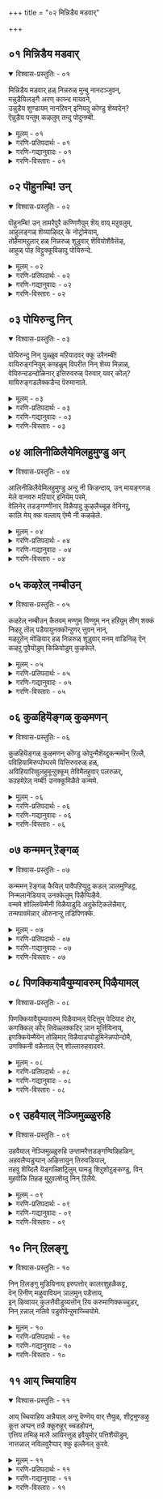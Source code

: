 +++
title = "०२ मिन्निडैय मडवार्"

+++


## ०१ मिन्निडैय मडवार्

<details open><summary>विश्वास-प्रस्तुतिः - ०१</summary>

मिन्निडैय मडवार् हळ् निन्नरुळ् मुन्बु नानदञ्जुवन्,  
मन्नुडैयिलङ्गै अरण् काय्न्द मायवने,  
उन्नुडैय शुण्डायम् नानऱिवन् इनियदु कॊण्डु शॆय्वदेन्?  
ऎन्नुडैय पन्तुम् कऴलुम् तन्दु पोदुनम्बी.
</details>
<details><summary>मूलम् - ०१</summary>

मिन्निडैय मडवार् हळ् निन्नरुळ् मुन्बु नानदञ्जुवन्,  
मन्नुडैयिलङ्गै अरण् काय्न्द मायवने,  
उन्नुडैय शुण्डायम् नानऱिवन् इनियदु कॊण्डु शॆय्वदेन्?  
ऎन्नुडैय पन्तुम् कऴलुम् तन्दु पोदुनम्बी.
</details>
<details><summary>गरणि-प्रतिपदार्थः - ०१</summary>

मिन् इडैय = मिञ्चिन बळ्ळियन्तॆ बळुकुव नडुवुळ्ळ्, मडवार् हळ् = सुदतियरु, निन् अरळ् = निन्न कृपॆयन्नु, मुन्बु = मुञ्चॆ \(हिन्दॆ\) ऒन्दु कालदल्लि पडॆदुकॊण्डरु, नान् = नानु, अदु अञ्जुवन् = अदक्कागि अञ्जुत्तेनॆ, मन्नु उडैय = सुभद्रवाद, इलङ्गै = लङ्कॆय, अरण् = कोटॆयन्नु, काय्दन = पुडिपुडि माडिद, मायवने = आश्चर्यकारिये, उन्नुडैय = निन्न, शुण्डायम् = तुण्टतनवन्नु, नानऱिवन् = ननगॆ तिळिदिदॆ, इनि = इन्नु, अदु = अदन्नु, कॊण्डु = स्मरिसिकॊण्डु, शॆय्वदु एन् = माडुवुदेनु?, ऎन्नुडैय = नन्न, पन्तुम् = चॆण्डन्नू, कऴलुम् = काल्गडगवन्नू \(काल्गॆज्जॆयन्नू\), तन्दु = कॊट्टु, पोदु = होगु, नम्बी = पुरुषोत्तमने. 
</details>
<details><summary>गरणि-गद्यानुवादः - ०१</summary>

मिञ्चिन बळ्ळियन्तॆ बळुकुव नडुवुळ्ळ सुदतियरु, हिन्दॆ ऒन्दु कालदल्लि, पडॆदुकॊण्डरु. अदन्नु नॆनॆदाग ननगॆ अञ्जिकॆयागुत्तदॆ. सुभद्रवाद लङ्कॆय कोटॆयन्नु नुच्चुनुरि माडिद आश्चर्यकारिये, निन्न तुण्टतनवन्नु नानु अरितिरुवॆ. इन्नु अदन्नु स्मरिसिकॊण्डु माडुवुदेनु? पुरुषोत्तमने, नन्न चॆण्डन्नू, काल्गडगवन्नू \(काल्गॆज्जॆयन्नु\) कॊट्टु होगु. \(कॊडलु बारय्य\).
</details>
<details><summary>गरणि-विस्तारः - ०१</summary>

ई तिरुवाय् मॊऴियल्लू आळ्वाररु ’नायकी’ भाववन्ने तळॆदिद्दारॆ. 

मिन्निडैय...................मुन्बु” – हिन्दॆ, ऒन्दु कालदल्लि ऎन्दरॆ, श्रीकृष्णावतारदल्लि भगवन्तनु नन्दगोकुलदल्लि बालकनागि बॆळॆयुत्ता नडॆसिद नानाआश्चर्यकर लीलॆगळन्नुइल्लि सङ्ग्रहिसि हेळलागिदॆ. अवुगळल्लि ऎल्लक्किन्तलू हॆसरान्तद्दु ऎन्दरॆ, अवनु नडॆसिद रासक्रीडॆ. ऒन्दु सुन्दरवाद बॆळदिङ्गळ रात्रियल्लि ऊर हॊरगण हसरु बैलिनल्लि इम्पाद आकर्षकवाद वेणुनाद केळि बन्तु. नन्दगोकुलद ऎल्ला युवतियरू, तम्म तम्म गण्डन्दिरन्नू मक्कळन्नू, अत्तॆ मावन्दिरन्नू लॆक्किसदॆ, वेणुनाद मुग्धरागि बालकृष्णन बळिगॆ बन्दु सेरिदरु. ऎल्लरू कूडि, अल्लि, प्रपञ्चवन्ने मरॆतु आनन्ददिन्द कुणिदाडिदरु. ऒब्बॊब्ब युवतिय मग्गुलल्लू ऒब्बॊब्ब कृष्णनिद्दुदन्नू, अवरु जॊतॆजॊतॆयागि नडॆसिद आनन्दद कुणितवन्नू इडिय नन्दगोकुलवे कण्डु आश्चर्यगॊण्डितु. इदु निजवागियू नन्दगोकुलवो इल्लवॆ बेरॆ लोकवो ऎम्बन्तॆ अदु कण्डु बरुत्तित्तु. 

“नानदनम्जुवन्” – अन्थ अपूर्व सन्निवेश मत्तॆ बन्दीते? तानू सह अदन्नु पडॆदुकॊण्डु आनन्दिसियेने ऎम्बुदु आळ्वाररिगॆ सन्देह. 

“उनदु शुण्डायम्............शॆय्वदेन्?” – भगवन्तन अतिमानुष लीलॆगळन्नु स्मरिसिकॊण्डरे साकु – अदरिन्द तमगॆ हेळलारद सन्तोषवू, तमगॆ अदन्नु अनुभविसलु साध्यविल्लवल्ल ऎन्दु सङ्कटवू आगुत्तदॆ. ईग अवुगळन्नु नॆनॆदु उपयोगवेनु? ऎन्नुत्तारॆ आळ्वाररु. 

“ऎन्नुडैय..........................नम्बी” – नायकियाद आळ्वाररू परमपुरुषनाद भगवन्तनू इदक्कॆ मुञ्चितवागि ऒट्टिगॆ कूडि चॆण्डाटवाडि सन्तोषदिन्द काल कळॆदिरबेकु. एनु कारणक्को अवरल्लि प्रेमकलहवुण्टायितु. परमपुरुषनु अवळ चॆण्डन्नू काल्गॆज्जॆयन्नू तॆगॆदुकॊण्डु होद. इतररु इदन्नु कण्डरॆ अपमानकरवल्लवे? जनगळ नडुवॆ ऒन्दु बगॆय अपवादवल्लवे? अदक्कागिये नायकि तन्न वस्तुगळन्नु तनगॆ हिन्दक्कॆ कॊडबेकॆन्दु तन्न प्रियतमनन्नु अङ्गलाचि बेडुत्ताळॆ. 

’नायकि’यागि आळ्वाररु हेळुत्तारॆ- परमपुरुषने, नीनु, हिन्दॆ कृष्णावतारदल्लि नडॆसिद अनेक आश्चर्यकारक चेष्टितगळन्नु नानु स्मरिसिकॊळ्ळुत्तेनॆ. अदरिन्द ननगॆ याव बगॆगॆ समाधानवू आगुवुदिल्ल. सङ्कट हॆच्चुत्तदॆ. नीनु परम समर्थ. ऎष्टु बलवाद कोटॆयिन्द निर्मितवाद सुभद्रवाद लङ्कॆयन्ने धूळागिसिदॆ. निन्न आ चेष्टॆ, सामर्थ्यगळन्नु ईग नॆनॆदु, हेळिकॊण्डु प्रयोजनवॆनु? नन्निन्द नीनु कित्तुकॊण्डु होगिरुव चॆण्डन्नू काल्गॆज्जॆगळन्नू कृपॆमाडि तन्दु कॊट्टु ननगॆ आगबहुदाद अवमानवन्नु तप्पिसु.
</details>



## ०२ पॊहुनम्बि\! उन्

<details open><summary>विश्वास-प्रस्तुतिः - ०२</summary>

पॊहुनम्बि\! उन् तामरैपुरै कण्णिणैयुम् शॆय् वाय् मऱुवलुम्,  
आहुलङ्गळ् शॆय्याऴिदऱ् के नोट्रोमेयाम्,  
तोहैमामऱुलार् हळ् निन्नरुळ् शूडुवार् शॆवियोशैवैत्तॆऴ,  
आहुळ् पोह विट्टुक्कूविऴादु पोयिरुन्दे.
</details>
<details><summary>मूलम् - ०२</summary>

पॊहुनम्बि\! उन् तामरैपुरै कण्णिणैयुम् शॆय् वाय् मऱुवलुम्,  
आहुलङ्गळ् शॆय्याऴिदऱ् के नोट्रोमेयाम्,  
तोहैमामऱुलार् हळ् निन्नरुळ् शूडुवार् शॆवियोशैवैत्तॆऴ,  
आहुळ् पोह विट्टुक्कूविऴादु पोयिरुन्दे.
</details>
<details><summary>गरणि-प्रतिपदार्थः - ०२</summary>

पोहु नम्बी = परमपुरुषने होगु, उन् = निन्न, तामरै पुरै = कमलवन्नु होलुव, कण् इणैयुम् = ऎरडु कण्णुगळू, शॆम् वाय् \(शॆम् \+ वाय् = शॆय् वाय्\) चॆन्दुटिगळ, मुऱुवलुम् = मन्दहासवू. आहुलङ्गळ् शॆय्य = \(नम्मन्नु\) सङ्कटपडिसुवुदरिन्द, अऴिदऱ् क्के = \(अदरिन्द\) बिडुगडॆ हॊन्दुवुदक्कॆन्दे, नोट्रोम् याम् = नावु व्रतहिडिद्देवॆ, तोहैमा मयिलार् हळ् = दॊड्डदाद बालवन्नुळ्ळ नविलुगळ हागॆ उद्दनाद कूदलन्नुळ्ळवराद नावु, निन् अरुळ् = निन्न कृपॆयन्नु, शूडुवार् = शिरसावहिसुववरु, शॆवि ओशै = किविगॆ मङ्गळ शब्दवन्नु वैत्तु ऎऴ = तट्टिद कूडले \(इट्टुकॊण्डु\) केळलु, आहुळ् = पशुगळन्नु, पोहविट्टु = हॊरक्कॆ होगबिट्टु, कुऴल् ऊदु = कॊळलन्नूदु, पोय् इरुन्दे = अल्लिये होगि इरुत्तले. 
</details>
<details><summary>गरणि-गद्यानुवादः - ०२</summary>

परमपुरुषने होगु. निन्न तावरॆयन्नु होलुव कण्णुगळू \(निन्न\) चॆन्दुटिगळ मन्दहासवू नम्मन्नु सङ्कटगॊळिसुवुदरिन्द, अदरिन्द बिडुगडॆ हॊन्दुवुदक्कागिये नावॊन्दु व्रतवन्नु हिडिदिद्देवॆ. दॊड्ड \(उद्दनाड\)दाद बालवुळ्ळ नविलुगळ हाघॆ उद्दनाद कूदलुळ्ळवराद नावु निन्न कृपॆयन्नुशिरसावहिसुववरु. किविगॆ मङ्गळ शब्दवु तट्टिद कूडले, हसुगळन्नु हॊरक्कॆ होगिबिट्टु अवुगळु इरुवल्लिये इरुत्ता, निन्न कॊळलन्नूदु. 
</details>
<details><summary>गरणि-विस्तारः - ०२</summary>

इल्लि ’नायकि’ बहळ चमत्कारवागि, तुम्ब ईर्षॆयिन्द भगवन्तनन्नु कुरितु मातनाडुत्ताळॆ. अवळिगॆ भगवन्तनु तन्न अत्यन्त समीपदल्लिरबेकॆम्बुदु महत्तरवाद आशॆ. अवनॊडनॆ कूडिकॊण्डिरबेकॆम्बुदु मुख्य. अदक्कागि ऎष्टु हम्बल\! ऎष्टु कातर\! ऎष्टु बगॆय अङ्गलाचुविकॆ\! अदरिन्द आदद्देनु? तन्नप्रियतमनन्नु तानु ऒलिसिकॊळ्ळलु साध्यवागलिल्लवल्ल\!\! माडुवुदादरू एनु? 

भगवन्तनन्नु ऒलिसिकॊण्डु अवन कृपॆयन्नु पडॆयुवुदक्कागि अल्लवे यारादरू व्रतगळन्नाचरिसुवुदु. इल्लि नायकियाडुव विचित्रवाद मातन्नु केळि. अवन कण्णुगळु तावरॆयन्तॆ विशालवागि, आकर्षवागिवॆ. अवन चॆन्दुटिगळिन्द हॊम्मुव मन्दहासवन्नु कण्डकूडले सवियबेकॆन्निसुत्तदॆ. अवनॊडनॆ ऎडॆबिडदन्तॆ सेरि इरबेकॆनिसुत्तदॆ. अवनु नुडिसुव तॊळलिन दनिगॆ मारुहोगि मैमरॆतु आनन्दिसुत्तिरबेकॆनिसुत्तदॆ. आदरॆ, नायकियाडुवुदॆल्ल इदक्कॆ विरुद्धवाद ईर्षॆय माते\! अवनन्नु सेरुवुदर बदलागि अवरिन्द आदष्टु बेग दूरवागबेकन्तॆ\!अदे बिडुगडॆयन्तॆ\! नायकिय समीपदल्लि ऎल्लियू कॊळल दनि केळि बरदारबारदन्तॆ \! दनकरुगळिगादरू अदु हितवागिरलॆम्ब उद्देशदिन्द, तन्न प्रियतमनाद परमपुरुषनन्नु आ दिन करुगळ हिन्दॆ, बॆळगागुतले, काडिगॆ होगि बेकॆन्नुत्ताळॆ. अवनन्नु दूरक्कॆ अट्टुवुदक्कागिये व्रतवन्नु माडुत्ताळन्तॆ\! ऎन्थ विचित्र\! 

’नायकि’यागि आळ्वाररु हेळुत्तारॆ- परमपुरुषने, नीनु साटियिल्लद सुन्दर. निन्न कण्णुगळु विशालवागि आकर्षकवागिवॆ. निन्न चॆन्दुटिगळल्लि हॊम्मुव मन्दहासवन्नु कण्डकूडले अवुगळन्नु सवियुव भाग्य तनगिल्लवल्ल ऎन्दु सङ्कटवागुत्तदॆ. हीगॆ, नम्म बळियल्ले इद्दु नम्मन्नु सङ्कटगॊळिसुवुदक्कॆ बदलागि, नीनु नम्मिन्द आदष्टु बेग दूरवागुवुदु मेलल्लवे? निन्न कॊळलिनध्वनियु नम्मन्नु मन्त्रमुग्धरन्नागि माडुवुदक्कॆ बदलागि, नीनु दनकरुगळिगागि, अवुगळ आनन्दक्कागि, अदन्नु काडिनल्लि मडिसु. बॆळगागुत्तले ऎद्दु दनकरुगळन्नु हॊरक्कॆ बिट्टु, नीनू अवुगळ हिन्दॆ होगि, दूरद काडिनल्लि कॊळलन्नु नुडिसुत्ता आनन्ददिन्द कालकळॆ.
</details>



## ०३ पोयिरुन्दु निन्

<details open><summary>विश्वास-प्रस्तुतिः - ०३</summary>

पोयिरुन्दु निन् पुळ्ळुव मऱियादवर् क्कू उरैनम्बी\!  
वायिरुङ्गनियुम् कण्हळुम् विपरीत निन् शॆय्य मिन्नाळ्,  
वेयिरुन्दडन्दोळिनार् इत्तिरुवरुळ् पॆरुवार् यवर् कॊल्?  
मायिरुङ्गडलैक्कडैन्द पॆरुमानाले.
</details>
<details><summary>मूलम् - ०३</summary>

पोयिरुन्दु निन् पुळ्ळुव मऱियादवर् क्कू उरैनम्बी\!  
वायिरुङ्गनियुम् कण्हळुम् विपरीत निन् शॆय्य मिन्नाळ्,  
वेयिरुन्दडन्दोळिनार् इत्तिरुवरुळ् पॆरुवार् यवर् कॊल्?  
मायिरुङ्गडलैक्कडैन्द पॆरुमानाले.
</details>
<details><summary>गरणि-प्रतिपदार्थः - ०३</summary>

पोय् = नम्मन्नु बिट्टु होगि, इरुन्दु = बेरॆ कडॆयल्लिद्दुकॊण्डु, निन् पुळ्ळुवम् = निन्न वञ्चनॆयु \(मोसगारिकॆयु\) अऱियादवर् क्कू = तिळियदवरिगॆ, उरै = हेळु, नम्बी = परमपुरुषने, निन्= निन्न, शॆय्य = कॆम्पनॆय वाय् इरुकनियुम् = बायियॆम्ब \(तुटिगळॆम्ब\) श्रेष्ठवाद \(ऎरडु\) हण्णुगळू, कण् हळुम् = \(आकर्षकवाद\) कण्णुगळू, विपरीतम् = प्रतिकूलवागिदॆ, इन्नाळ् = इत्तीचॆगॆ, वेय् इरुन्द तड = बिदिरिनन्तॆ उद्दनागि सरळवागिरुव, तोळिनार् = तोळुगळुळ्ळवरु, इ तिरुवरुळ् = ई कृपॆयन्नु, पॆरुवार् = पडॆदुकॊळ्ळुववरु, यवर् कॊल् = यारिद्दारो? मा इरुन्द = बलु विस्तारवू गम्भीरवू आद, इरु = श्रेष्ठवाद \(इरुव\), कडलै = कडलन्नु, कडैन्द पॆरुमाने = कडॆद महनीयने. 
</details>
<details><summary>गरणि-गद्यानुवादः - ०३</summary>

बलु विस्तारवू आळवू श्रेष्ठवाद कडलन्नु कडॆद महनीयने, निन्न वञ्चनॆयु तिळियदवरिगॆ हेळु. निन्न तुटिगळॆम्ब ऎरडु श्रेष्ठवाद हण्णुगळू, आकर्षकवाद कण्णुगळू इत्तीचॆगॆ तुम्ब प्रतिकूलवागिवॆ. बिदिरिनन्तॆ सरळवागियू उद्दनागियू इरुव तोळुगळुळ्ळवरु. ई कृपॆयन्नु पडॆदुकॊळ्ळुववरु यारिद्दारो? 
</details>
<details><summary>गरणि-विस्तारः - ०३</summary>

इल्लियू सुन्दरवाद निन्दास्तुतिये. नायकियागि आळ्वाररु तन्न प्रियतमन बगॆगॆ बेसरगॊण्डु, कॆलवु कॊङ्कु मातुगळन्नाडुत्तारॆ. 

“मायिरुन्द............................पॆरुमाने” – यारू ऎन्दॆन्दिगू जगत्तिनल्लि माडद मत्तु भगवन्तनु साधिसिद महत्कार्यवॆन्दरॆ, पाल्गडलन्नु कडॆदद्दु. परस्पर वैरिगळाद देव दानवरन्नु कैगळिन्दले अदन्नु कडॆयिसि, अमृतवन्नु पडॆदु, दानवरन्नु मोहिनीरूपदिन्द वञ्चिसि, अदन्नु देवतॆगळिगॆ मात्रवे हञ्चि, अवरन्नु अमररन्नागिसिदनु. भगवन्तनु ऎष्टे अद्वितीयनागि, महत्कार्यवन्नु नडॆसिदरू अवनु वञ्चकनाद्दरिन्द अवनन्नु ’महनीय’ ऎन्नबेके? ऎम्बुदु इल्लिगॆ कॊङ्कु मातु.

वायिरुङ्गानियुम्............................मिन्नाळ्” – निन्न तॊण्डेहण्णिनन्तिरुव तुटिगळु, आकर्षकवाद कण्णुगळु इत्तीचिगॆ अदेको नमगॆ प्रतिकूलवागिवॆ. नमगॆ ऒदगि बरतक्कद्दल्लवॆनिसुत्तदॆ. 

“वेयिरुन्दु...........................कॊल्” – याव सरळवागियू, सुन्दरि सुकुमारियु ई निन्न अधरगळ मत्तु कण्णुगळ कृपॆयन्नु पडॆदुकॊळ्ळुवळो काणॆनल्ल. 

’नायकि’यागि आळ्वाररु हेळुत्तारॆ. परमपुरुषने, पाल्गडलन्नु कडॆदवने, निन्न वञ्चनॆय स्वभाववन्नु अरियदवरिगॆ नीनु निजवागियू कडुप्रेमि ऎम्बुदन्नुहेळिको होगु. निन्न चॆन्दुटिगळू, आकर्षक कण्णुगळू नमगॆ इत्तीचॆगॆ, अनुकूलवागिरुवन्तॆ काणुवुदिल्ल. प्रतिकूलवागिवॆ. निन्न पूर्णकृपॆयन्नु पडॆदुकॊळ्ळबल्ल सुन्दरियू सुकुमारियू आदवळु इद्दाळॆये काणॆनल्ल.
</details>



## ०४ आलिनीळिलैयेमिलहुमुण्डु अन्

<details open><summary>विश्वास-प्रस्तुतिः - ०४</summary>

आलिनीळिलैयेमिलहुमुण्डु अन्ऱु नी किडन्दाय्, उन् मायङ्गगळ्  
मेले वानवरु मऱियार् इनियॆम् परमे,  
वेलिनेर् तडङ्गण्णीनार् विळैयादु कुऴलैच्चूऴ वेनिनऱु,  
कालि मेय् क्क वल्लाय् ऎम्मै नी कऴऴेले.
</details>
<details><summary>मूलम् - ०४</summary>

आलिनीळिलैयेमिलहुमुण्डु अन्ऱु नी किडन्दाय्, उन् मायङ्गगळ्  
मेले वानवरु मऱियार् इनियॆम् परमे,  
वेलिनेर् तडङ्गण्णीनार् विळैयादु कुऴलैच्चूऴ वेनिनऱु,  
कालि मेय् क्क वल्लाय् ऎम्मै नी कऴऴेले.
</details>
<details><summary>गरणि-प्रतिपदार्थः - ०४</summary>

एऴ् उलहु उण्डु = ऎळु लोकगळन्नु कबळिसि, अन्ऱु = अन्दु, नी = नीनु, आलिन् नीळ् इलै = आलद ऎळॆय ऎलॆय मेलॆ, किडन्दाय् = पवडिसिदॆ, मेले = मेलण लोकगळ, वानवर् = देवतॆगळु, अऱियार् = \(इदन्नु\) तिळियरु, इनि = इन्नु, ऎम् परमे = नमगॆ साध्यवे? मेलिन् नेर् = वेलायुधदन्तॆ, \(हॊळॆयुव\) तड = विशालवाद,, कण्णिनार् = कण्णुळ्ळवराद महिळॆयरु, विळैयाडु = आटवाडतक्क, शुऴलै = सुळिगळल्लि, शूऴने निन्ऱु = सुत्तुमुत्तलल्लिय् इद्दुकॊण्डु, कालि = दनकरुगळन्नु, मेय् क्कवल्लाय् = मेयिसबल्लवने, ऎम्मै = नमगॆ, नी = नीनु, कऴऱेले = सुळ्ळु हेळबेड. 
</details>
<details><summary>गरणि-गद्यानुवादः - ०४</summary>

अन्दु एळु लोकगळन्नू उण्डु नीनु आलद ऎळॆय ऎलॆय मेलॆ पवडिसिदॆयन्तॆ. मेलण लोकगळ देवतॆगळे इदन्नुअरियदिरुवाग इन्नू नम्म पाडेनु? वेलायुधदन्तॆ हॊळॆयुव विशालवाद कण्णुळ्ळवराद महिळॆयरु आटवाडतक्क सुळिगळल्लि, अवुगळ सुत्तुमुत्तलल्लिये इद्दुकॊण्डु, दनकरुगळन्नु मेयिसबल्लवने, नमगॆ नीनु सुळ्ळु हेळबेड. 
</details>
<details><summary>गरणि-विस्तारः - ०४</summary>

निन्दास्तुति इल्लियू मुन्दुवरियुत्तदॆ. 

भगवन्तनु सृष्टि, स्थिति, लयगळिगॆ कारणनु. महाप्रळय बन्दागलू सह तन्न सृष्टियन्नु कैबिडदॆ, कृपॆयिन्द ऎल्लवन्नू तन्न हॊट्टॆयल्लिट्टुकॊण्डु, मत्तॊन्दु सृष्टिसमयदवरॆगॆ संरक्षिसुवनु. आग पुनः ऎल्लवन्नू हॊरहाकुवनु. सृष्टियॆल्ला हीगॆ ’लय’गॊण्ड बळिक, बहुकालतानु माडुवुदादरू एनु? अपारवाद जलराशियल्लि ऎळॆयआलद ऎलॆय मेलॆ पुट्ट शिशुवागि, पवडिसि, मत्तॆ तानु सङ्कल्पिसुववरॆगॆ योगनिद्दॆयल्लिरुवनु ऎन्दु विवरिसलागिदॆ. ई विषयवन्नु हास्यमाडुत्ता ’नायकि’ हेळुत्ताळॆ. 

नायकियागि आळ्वाररु हेळुत्तारॆ- परमपुरुषा, नीनॆन्थ सुळ्ळुगार\! महाप्रळय बन्दाग, नीनु समस्त लोकगळन्नू कबळिसि, पुट्ट आलदॆलॆय मेलॆ, शिशुविन रूपदल्लि पवडिसिरुवॆयन्तॆ. अदु ऎन्थ सुळ्ळु कण्डॆया? मेलणलोकदवराद देवतॆगळिगे ई विषय तिळियदु. भूलोकदवराद नमगॆ हेगॆ इदु निजवॆन्दु तिळियबेकु? निजवागि नीनिरुवुदु, युवतियरु जलक्रीडॆयाडुव नीरिन सुळिगळल्लि मत्तु अवुगळ सुत्तमुत्तलू दनकरुगळन्नु मेयिसुत्ता इन्थ स्थळगळल्लॆल्ला नीनु इरुवुदिल्लवॆन्दु सुळ्ळाडबेड, कण्डॆया\! 

भगवन्तनु सर्वान्तर्यामि. अवनिल्लद स्थळवादरू उण्टे? श्रीकृष्णावतारदल्लि, बालकृष्णनागि नन्दगोकुलदल्लि बॆळॆयुत्तिद्दाग, स्त्रीयरु यमुनानदियल्लि जलक्रीडॆयल्लिद्दाग अवरसीतॆगळन्नॆल्ला मरदमेलॆ ऎत्तिट्टु, अवरन्नु ’त्राहि, त्राहि’ ऎनिसलिल्लवॆ? 

भगवन्तनु तन्न जगद्रक्षणॆय कार्यवन्नु प्रळयकालदल्लू वात्सल्यदिन्दले माडुत्तानॆ. आद्दरिन्द भगवन्तनु वञ्चकनू अल्ल सुळ्ळुगारनू अल्ल.
</details>



## ०५ कऴऱेल् नम्बीउन्

<details open><summary>विश्वास-प्रस्तुतिः - ०५</summary>

कऴऱेल् नम्बीउन् कैतवम् मण्णुम् विण्णुम् नन् हऱियुम् तीण् शक्कं  
निऴऱु तॊल् पडैयायुनक्कॊन्ऱुणर् त्तुवन् नान्,  
मऴऱुतेन् मॊऴियार् हळ् निन्नरुळ् शूडुवार् मनम् वाडिनिऴ् ऎन्  
कऴऱु पूवैयॊडुम् किळियोडुम् कुऴकेले.
</details>
<details><summary>मूलम् - ०५</summary>

कऴऱेल् नम्बीउन् कैतवम् मण्णुम् विण्णुम् नन् हऱियुम् तीण् शक्कं  
निऴऱु तॊल् पडैयायुनक्कॊन्ऱुणर् त्तुवन् नान्,  
मऴऱुतेन् मॊऴियार् हळ् निन्नरुळ् शूडुवार् मनम् वाडिनिऴ् ऎन्  
कऴऱु पूवैयॊडुम् किळियोडुम् कुऴकेले.
</details>
<details><summary>गरणि-प्रतिपदार्थः - ०५</summary>

कऴऱेल् = \(नम्मन्नु\) अपमानगॊळिसबेड, नम्बी = परमपुरुषने, उन् = निन्न, कैतवम् = कपटवन्नु, मण्णुम् = भूलोकवू, विण्णुम् = मेलण लोकगळू, नन् हु = चॆन्नागि अऱियुम् = तिळिदुकॊण्डिदॆ, तीण् = हरितवाद \(तीक्ष्णवाद\), शक्कर = चक्रदन्तॆ दुण्डगिरुव, नीऴऱु = इष्टबन्दन्तॆ प्रयोगिसबहुदाद, तॊल् = अनादियाद, पडैयाय् = आयुधवन्नुळ्ळवने, उनक्कू = निनगॆ, ऒन्ऱु = ऒन्दु विषयवन्नु, उणर् त्तुवन् नान् = नानु तिळिय हेळुत्तेनॆ, मऴऱु = मृदुवाद \(मक्कळ मातिनन्तॆ\), तेन् मॊऴियार् हळ् = मधुरवाद मातिनवरू, नि अरुळ् = निन्न कृपॆयन्नु, शूडुवार् = शिरसावहिसुववरू, मनम् वाडि = मनस्सन्नु ऒणगिसिकॊण्डु, निऱ् क = निन्तिरलागि \(इरलागि\), ऎन् = नन्न, कऴऱु = गुडुगि मातनाडुव, पूवैयॊडुम्= गॊरवङ्क \(मैना\) दॊडनॆयू किळियोडुम् = गिळियॊडनॆयू, कुळकेले = लल्लॆ नुडियबेड. 
</details>
<details><summary>गरणि-गद्यानुवादः - ०५</summary>

परमपुरुषने, \(निन्न कॊङ्कु मातुगळिन्द\) नम्मन्नु अपमानगॊळिसबेड. निन्न कपटवन्नु भूलोकवू मेलणलोकगळू चॆन्नागि अरितुकॊण्डिवॆ. चक्रदन्तॆ दुण्डगू हरितवागियू, इष्टबन्दन्तॆ प्रयोगिसुवुदू, अनादियाद आयुधवन्नुळ्ळवने, निनगॆ ऒन्दु विषयवन्नु नानु तिळियहेळुत्तेनॆ; मक्कळ मातिनन्तॆ मृदुमधुरवाद मातिनवरू, निन्न कृपॆयन्नु शिरसावहिसुववरू तम्मतम्म मनस्सन्नु ऒणगिसिकॊण्डिरुवाग, गुडुगि मातनाडुव नन्नमैनाहक्कियॊडनॆयू गिळियॊडनॆयू लल्लॆ नुडियबेड. 
</details>
<details><summary>गरणि-विस्तारः - ०५</summary>

“परम पुरुषनु सुळ्ळु कपटगळिन्द युवतियरन्नु वञ्चिसुवनॆम्ब विषयवन्नु, इन्नू कॆलवु मूदलिकॆय मातुगळिन्द विवरिसि हेळलागुत्तदॆ. 

“कऴऱेल्..................नन् हऱियुम्” – नायकिय मातिदु. “परमपुरुष ऎनिसिकॊण्डु नीनु नम्मन्नु अपमानगॊळिसुवन्तॆ मनस्सिगॆ बन्दन्तॆ मातनाडुत्तिद्दीयॆ. निन्न कपट, वञ्चनॆगळु यारिगॆ तानॆ तिळियदु? ई लोकदल्लि “महाभारत”दकतॆयॊन्दे सालदॆ? अदरल्लि निन्न गुणगळु स्पष्टपडुवुदिल्लवॆ? इन्नु, मेलण लोकदवराद देवासुररिगॆ सह निन्न गुणस्वभावगळु तिळियवॆ? मोहिनिय वेषदिन्द बन्दु, नीनु असुररन्नु वञ्चिसि अवर ऎदुरल्ले देवतॆगळिगॆ मात्रवे अमृतवन्नु हञ्चिबिडलिल्लवे? निन्नन्नु नम्बुवुदु हेगॆ? 

“तीण् शक्कर...........................पडैयाय्” – अनादिकालदिन्दलू निन्न कैयल्लि चक्रायुधविदॆ. अदु बहळ हरितवादद्दु. दुण्डनॆयदु. इष्ट बन्द हागॆ प्रयोगिसलु बरुवन्थाद्दु. 

“मऴऱु............................वाडि निऱ् क” – भगवन्तन चित्ताकर्षकवाद, पूर्णनन्दमयवाद आश्रयवन्नु पडॆदुकॊळ्ळबेकॆन्दु मञ्जुळस्वनद मृदुमधुरभाषिणियराद युवतियरू, अवन कृपॆगॆ पात्रराद भक्तरू अवन सेवगागि कातरगॊण्डु सॊरगि निन्तिरुवाग, अवरन्नु अनुग्रहिसि तृप्तिपडिसुवुदु स्वामिय कर्तव्यवल्लवे? अवरन्नु निरादरिसबहुदे? 

“ऎन्कऴऱु..............................कुऴकेले” – भगवन्त, नीनु माडबेकाद कॆलसवन्नु माडदॆ, अदन्नु निर्लक्षिसि, नीनीग माडुत्तिरुवुदादरूएनु? नन्न प्रीतिय पक्षिगळॊडनॆ लल्लॆ मातुगळन्नाडुत्ता कालकळॆयुत्तिरबहुदे?
</details>



## ०६ कुळहियॆङ्गळ् कुऴमणन्

<details open><summary>विश्वास-प्रस्तुतिः - ०६</summary>

कुळहियॆङ्गळ् कुऴमणन् कॊण्डु कोपुन्मैशॆय्दुकन्ममॊन् ऱिल्लै,  
पविहियामिरुप्पोम्परमे यित्तिरुवरुळ् हळ्,  
अविहियारिव्वुलहुमून्ऱुक्कूम् तेविमैतहुवार् पलरुळर्,  
कऱहमेऱेल् नम्बी\! उनक्कूमिळैते कन्ममे.
</details>
<details><summary>मूलम् - ०६</summary>

कुळहियॆङ्गळ् कुऴमणन् कॊण्डु कोपुन्मैशॆय्दुकन्ममॊन् ऱिल्लै,  
पविहियामिरुप्पोम्परमे यित्तिरुवरुळ् हळ्,  
अविहियारिव्वुलहुमून्ऱुक्कूम् तेविमैतहुवार् पलरुळर्,  
कऱहमेऱेल् नम्बी\! उनक्कूमिळैते कन्ममे.
</details>
<details><summary>गरणि-प्रतिपदार्थः - ०६</summary>

कुऴहि = लल्लॆ मातुगळन्नाडि, ऎङ्गळ् = नम्म कुऴमणन् कॊण्डु = हरॆयद वासनॆ \(गौरव\)यन्नु अपहरिसि, कोपिन्मै शॆय्दु= न्याय नीतियिल्लदन्तॆ माडिद्दरिन्द, कन्मम् ऒन्ऱु इल्लै = याव कॆलसवन्नू माडिदन्तॆ आगलिल्ल. पऴहि = अनुभवगॊण्डु, याम् = नावु इरुप्पोम् इद्देवॆ, परमे = परात्परने \(परने\), इ-तिरुअरुळ् हळ् = ई बगॆय पवित्रवाद \(हिरिमॆयुळ्ळ\) कृपॆयु, अविहियार् = सॊबगु तुम्बिदवरन्नागि, इव्वुलहु मून्ऱुक्कूम् = ईमूरु लोकगळिगू, तेविमैतहुवार् = निमगॆ तक्कवराद देविगळु, पलर् उळर् = हलवरिद्दारॆ, कऴहम् = एऱेल् = नम्मन्नु बलात्कारिसबेड, नम्बी = परमपुरुषने, उनक्कूम् = निनगू, इळैदे = बेसरिकॆ तरुवुदे, कन्ममे = ई \(बगॆय\) कॆलसवे. 
</details>
<details><summary>गरणि-गद्यानुवादः - ०६</summary>

परमपुरुषने, लल्लॆ मातुगळन्नाडि नम्म हरॆयद गौरववन्नु अपहरिसि, न्याय नीति इल्लदन्तॆ माडिद्दरिन्द, नीनु याव कॆलसवन्नू माडिदन्तॆ आगलिल्ल. नावु अनुभववुळ्ळवरु. निन्न ई बगॆय हिरिमॆय कृपॆयन्नु ई मूरु लोकगळिगू तुम्बिदवराद तुम्बु सॊबगिनदेवियरु निमगॆ तक्कवरागि हलवरिद्दारॆ. नम्मन्नु बलात्करिसि मेलेरि बरबेड. ई बगॆय कॆलस निनगू बेसर तरुवुदे अल्लवे? 
</details>
<details><summary>गरणि-विस्तारः - ०६</summary>

भगवन्तनिगागि कातरगॊण्डवरन्नु स्वामिये आशॆयिन्द मुन्नुग्गि बन्दु, तन्न पूर्णकृपॆयन्नु तोरि, उद्धरिसुत्तानॆ. अदे अवनिगॆ बेसरविल्लद कॆलस – ई विषयवन्नु इल्लि ’नायकि’य बायिन्द व्यङ्ग्य रीतियल्लि इल्लि हेळिसलागिदॆ. 

’नायकि’यागि आळ्वाररु हेळुत्तारॆ. परमपुरुषा, नीनु नम्मॊडनॆ लल्लॆ मातुगळन्नाडुत्ता, युवतियराद नम्म गौरववन्नु कळॆयुवुदरिन्द नीनु एनु साधिसिकॊण्डन्तॆ आगुत्तदॆ? नावु ऒळ्ळॆय अनुभवशालिगळु. निनगॆ तक्कवरागि, निन्न कृपाश्रयक्कॆ पात्ररागि इरुव दिव्यसुन्दरियरु ई मूरुलोकगळल्लू अनेकरिद्दारॆ. अदु सालदॆ? नम्मन्नु बलात्करिसि, नम्म मेलेरि बरबेड. हीगॆल्ला माडुवुदु निनगॆ बेसरतरुवुदिल्लवे?
</details>



## ०७ कन्ममन् ऱॆङ्गळ्

<details open><summary>विश्वास-प्रस्तुतिः - ०७</summary>

कन्ममन् ऱॆङ्गळ् कैयिल् पावैपऱिप्पुदु कडल् ञालमुण्डिट्ट,  
निन्मलानॆडियाय् उनक्केलुम् पिऴैप्पिऴैये.   
वन्ममे शॊल्लियॆम्मैनी विळैयाडुदि अदुकेट्किलॆन्नैमार्,   
तन्मपावमॆन्नार् ऒरुनान्ऱु तडिपिणक्के.
</details>
<details><summary>मूलम् - ०७</summary>

कन्ममन् ऱॆङ्गळ् कैयिल् पावैपऱिप्पुदु कडल् ञालमुण्डिट्ट,  
निन्मलानॆडियाय् उनक्केलुम् पिऴैप्पिऴैये.   
वन्ममे शॊल्लियॆम्मैनी विळैयाडुदि अदुकेट्किलॆन्नैमार्,   
तन्मपावमॆन्नार् ऒरुनान्ऱु तडिपिणक्के.
</details>
<details><summary>गरणि-प्रतिपदार्थः - ०७</summary>

कन्मम् अन्ऱु = \(ऒळ्ळॆय\) कॆलसवल्ल, ऎङ्गळ् = नम्म, कैयिल् = कैयल्लिरुव, पावै = हक्कियन्नु, पऱप्पदु = कसिदुकॊळ्ळुवुदु, कडल् ञालम् = कडलिनिन्द सुत्तुवरिदिरुव भूमण्डलवन्नु, उण्डिट्ट = कबळिसि रक्षिसिदवनाद, निन्मला = निर्मलने, नॆडियाय् = महोन्नतने, उनक्कू = निनगॆ, एलुम् = \(इरु\) तक्कदॆनिसिदरू,पिऴै पिऴैये = तप्पु तप्पे \(शिक्षार्हवादद्दे\), वन्ममे शॊल्लि = मर्मवाद मातुगळन्नादि, ऎम्मै = नम्मॊडनॆ, नी = नीनु, विळैयाडुदि = आटवाडुत्ती, अदु केट्किल् = अदन्नु केळिदरॆ, ऎन्नैमार् = नन्न अण्णन्दिरु, तन्मम् पावम् ऎन्नार् = न्याय अन्याय \(धर्म, पाप\) ऎन्नुवुदिल्ल, ऒरु नान्ऱु = ऒन्दु दिन, तडि = कोलन्नु \(उद्दनाद छडियन्नु\), पिणक्के = बलवागि सॆळॆदु प्रयोगिसुत्तारॆ. 
</details>
<details><summary>गरणि-गद्यानुवादः - ०७</summary>

कडलिनिन्द सुत्तुवरिदिरुव भूमण्डलवन्नु कबळिसि रक्षिसिद निर्मलने, महोन्नतने, नम्म कैयल्लिरुव हक्कियन्नु कसिदुकॊळ्ळुवुदु \(ऒळ्ळॆय\) कॆलसवल्ल. इदु निनगॆ तक्कद्दादरू तप्पुतप्पे, कण्डॆया\! मार्मिकवाद मातुगळन्नाडि नम्मॊडनॆ नीनु आटवाडुत्ती. अदन्नु केळिदरॆ, नन्न अण्णन्दिरु धर्मपाप ऎन्नदॆ उद्दनाद कोलन्नु बलवागि सॆळॆदु प्रयोगिसुत्तारॆ. 
</details>
<details><summary>गरणि-विस्तारः - ०७</summary>

“कडल् ञालमुण्डिट्ट, निन्मला, नॆडियाय्” – दैनन्दिन प्रळय बन्दागलॆल्ला, कडलिनिन्द सुत्तुवरिदिरुव ई भूमण्डलवन्नु अदरल्लिरुव ऎल्ला चेतनचेतनवस्तुगळन्नूऒन्दे गुक्किगॆ कबळिसि बिडुत्तानॆ. बळिक, अदॆल्लवन्नू बीजरूपदल्लि तन्न हॊट्टॆयल्लिट्टुकॊण्डु, मरुसृष्टियवरॆगू रक्षिसुत्तानॆ. जगद्रक्षणॆय हॊणॆ हॊत्तिरुववनल्लवे स्वामि\! 

भगवन्तनिगॆ याव बगॆय कळङ्कवू इल्लद्दरिन्द अवनु ’निर्मूल”. 

ऎल्लक्कू आदियागि कारणनागिरतक्क सर्वेश्वरने अवनु. 

मेलॆ हेळिरुव मातुगळॆल्लवू भगवन्तन श्रेष्ठगुणगळन्नु कॊण्डाडतक्कवु. इल्लिन्द मुन्दॆ बरुव मातुगळन्नु नोडि. 

“कन्ममन्ऱिङ्गळ् कैयिल्पावैपऱिप्पदु उनक्केलुम्” – युवतियराद नम्म कैयल्लि इट्टुकॊण्डिरुव हक्किगळन्नु नीनु बन्दु कसिदुकॊळ्ळुवुदु तरवल्ल. निनगॆ इन्थ कॆलसगळॆल्लवू निनगॆ तक्कद्दागिरबहुदु. 

“पिऴै पिऴैये” – मनुष्यर रीतियल्लि कॆलसगळु ऎरडु बगॆ, सरियादवु, धर्मवादवु मत्तु तप्पादरु. सरियागि कॆलसगळिगॆ सत्फलवुण्टु. तप्पिगादरो शिक्षॆ तप्पिद्दल्ल. आदरॆ, भगवन्तनिगॆ, अवनु नडॆसुव सण्णदागलि, दॊड्डदागलि, ऎल्लवू लीलॆ मात्रवे. ऎल्लरिन्दलू अवनु निर्लिप्तनु. 

“वन्ममे शॊल्लि यॆम्मैनी विळैयाडुदि” – नम्म बळियल्लि सुळिदाडुत्ता, मनोहरवाद आकर्षकवाद मातुगळन्नाडुत्ता नम्मन्नु ऒलिसिकॊण्डु, नीनु नम्मॊडनॆ आटवाडुत्ती. 

इल्लि युवतियरिगॆ बेकादद्दू अदे. अवर इङ्गितवन्नरित \(परम\) पुरुषनु अवरिगॆ तक्कन्तॆ नडॆदुकॊण्डु, अवरन्नु सन्तोषपडिसुत्तानॆ. 

“अदु केट्किल् ऎन् ऐमार् तन्मपावमॆन्नार्, ऒरु नान्ऱुतडिपिणक्के” – परमपुरुषा, ई विषयदल्लि नाविब्बरू \(नीनू नावू सह\) तप्पितस्थरे. आदरॆ, नम्म अण्णन्दिरु निन्न मेलॆ कोपगॊळ्ळुवरु उद्दनाद बॆत्तवन्नु सॆळॆदुकॊण्डु बन्दु, धर्म, कर्म ऎन्नदॆये, निन्नन्नु बलवागि हॊडॆदु हिंसिसुवरु, जोकॆ.
</details>



## ०८ पिणक्कियावैयुम्यावरुम् पिऴैयामल्

<details open><summary>विश्वास-प्रस्तुतिः - ०८</summary>

पिणक्कियावैयुम्यावरुम् पिऴैयामल् पेदित्तुम् पेदियाद दोर्,  
कणक्किल् कीर् त्तिवॆळ्लक्कदिर् ञान मूर्त्तियिनाय्,   
इणक्कियॆम्मैयॆन् तोऴिमार् विळैयाडप्पोडुमिनॆन्नप्पोन्दोमै,  
उणक्किनी वळैत्ताल् ऎन् शॊल्लारुहवादवरे.
</details>
<details><summary>मूलम् - ०८</summary>

पिणक्कियावैयुम्यावरुम् पिऴैयामल् पेदित्तुम् पेदियाद दोर्,  
कणक्किल् कीर् त्तिवॆळ्लक्कदिर् ञान मूर्त्तियिनाय्,   
इणक्कियॆम्मैयॆन् तोऴिमार् विळैयाडप्पोडुमिनॆन्नप्पोन्दोमै,  
उणक्किनी वळैत्ताल् ऎन् शॊल्लारुहवादवरे.
</details>
<details><summary>गरणि-प्रतिपदार्थः - ०८</summary>

पिणक्कि = सॆळॆदुकॊण्डु, यावैयुम् = ऎल्ला अचेतन वस्तुगळन्नू, यावरुम् = ऎल्ला चेतनवस्तुगळन्नू, पिऴैयामल् = नाशवागदन्तॆ, पेदित्तुम् = विभजनॆ मादियू,पेदियाद = विभजनॆगॆ ऒळगागद, अदु ओर् कणक्कु इल् = अदॊन्दु लॆक्कमाडलागद अपरूपवाद, कीर् त्तिवॆळ्ळम् = कीर्तिय प्रवाहवू, कदिर् ञानम् = सङ्कल्पज्ञानवू, आद मूर्त्तियिनाय् = मूर्ति \(स्वरूपि\)यागि, इणक्कि = हॊन्दिकॊण्डु, ऎम्मैयुम् = नम्मन्नु, ऎन् तोऴिमार् = नन्न गॆळतियरु, विळैयाड = आडलु, पोन्दुमिन् = बन्नि, ऎन्न = ऎन्नलु \(ऎन्दु करॆयलु\) पोन्दोमै= \(नीनु\) बन्दिरुवुदन्नु, उणक्कि = नम्मॊडनॆ कूडिकॊण्डु, नी = नीनु, वॆळैत्ताल् = \(सङ्गवन्नु\) नम्म सहवासवन्नु बॆळॆसिदरॆ, ऎन् शॊल्लार् = एनु हेळलाररु \(एनॆन्नलाररु\) उहवाअवरे = नमगॆ बेडदवरे \(हगॆगळे\). 
</details>
<details><summary>गरणि-गद्यानुवादः - ०८</summary>

ऎल्ला अचेतन वस्तुगळन्नू, ऎल्ला चेतन वस्तुगळन्नू नाशवागदन्तॆ सॆळॆदुकॊण्डु, अवुगळन्नु विभजिसियू, विभजिसद ऒन्दु अपरूपवाद लॆक्कमाडलागद कीर्तिय प्रवाहवू, सङ्कल्पज्ञानवू आद स्वरूपियागि, नम्मन्नु हॊन्दिकॊण्डु, नन्न गॆळतियरु आडलु बन्नि ऎन्दु करॆयलु, नीनु बन्दिरुवुदन्नू नम्मॊडनॆ कूडिकॊण्डु नीनु नम्म सहवासवन्नु बॆळॆसिदरॆ, नमगॆ बेडवादवरु एनॆन्नलाररु? 
</details>
<details><summary>गरणि-विस्तारः - ०८</summary>

नायकियागि आळ्वाररु हेळुत्तारॆ- महाप्रळय बन्दाग, इडिय ब्रह्माण्डदल्लिरुव ऎल्ला चेतन मत्तु अचेतन वस्तुगळन्नु सॆळॆदुकॊण्डु, अवु यावुवू नाशवागदन्तॆ निन्न हॊट्टॆयल्लिट्टुकॊण्डु संरक्षिसुव उदारकीर्तिवन्तने मत्तु मरुसृष्टिय समय बन्दाग, मत्तॆ अवुगळन्नु बगॆबगॆयागि विङ्गडिसि, अवुगळ स्थानगळल्लि अवुगळन्निट्टु रक्षिसुव सङ्कल्प ज्ञानस्वरूपिये, नानू मत्तु नन्न गॆळतियरू आटवाडुव कडॆगळल्लि नीनू बन्दु नम्मॊडनॆ कलॆतुकॊण्डु हीगॆ आनन्ददिन्द मैमरॆतु आडुवॆयल्ल\! इदन्नु नमगॆ बेडवादवरु कण्डरॆ एनॆन्दारु? \(हीगॆ माडुवुदरिन्द निनगू नमगू अपमानवल्लवे?\)
</details>



## ०९ उहवैयाल् नॆञ्जिमुळ्ळुरुहि

<details open><summary>विश्वास-प्रस्तुतिः - ०९</summary>

उहवैयाल् नॆञ्जिमुळ्ळुरुहि उन्तामरैत्तडङ्गण्विऴिहळिन्,  
अहवलैप्पडुप्पान् अऴित्तायुन् तिरुवडियाल्,  
तहवु शॆय्दिलै यॆङ्गळ्शिट्रिलुम् यामडु शिऱुशोऱुङ्कण्डु, विन्  
मुहवॊळि तिहऴ मुऱुवल्शॆय्दु निन् ऱिलैये.
</details>
<details><summary>मूलम् - ०९</summary>

उहवैयाल् नॆञ्जिमुळ्ळुरुहि उन्तामरैत्तडङ्गण्विऴिहळिन्,  
अहवलैप्पडुप्पान् अऴित्तायुन् तिरुवडियाल्,  
तहवु शॆय्दिलै यॆङ्गळ्शिट्रिलुम् यामडु शिऱुशोऱुङ्कण्डु, विन्  
मुहवॊळि तिहऴ मुऱुवल्शॆय्दु निन् ऱिलैये.
</details>
<details><summary>गरणि-प्रतिपदार्थः - ०९</summary>

उहवैयाल् = अत्यासक्तियिन्द, नॆञ्जम् = मनस्सु, उळ् उरुहि = ऒळगडॆये करगि होगि, उन् = निन्न, तामरै तड कण् विऴिहळिन् = तावरॆयन्तॆ विशालवाद कण्णु मिटिसुवुदरिन्द \(सञ्ज्ञॆगळिन्द\), वलै= बलॆयल्लि, अहप्पडुप्पान् = सिक्किबीळुवुदक्कागि, अऴित्ताय् = नाशपडिसिदॆ, उन् = निन्न, तिरुवडियाल् = पवित्रवाद निन्न तिरुवडिगळिन्द, तहवु शॆय्दिलै = \(तक्क रीतियल्लि न्यायवन्नु नडॆसलिल्ल\), करुणॆयन्नु तोरलिल्ल. ऎङ्गळ् = नम्म, शिट्रिलुम् = चिक्क ऎलॆगळन्नु \(ऊटक्कागि हच्चिद आटद ऎलॆगळन्नू\), याम् = नावु, अडु = बेयिसिद \(सिद्धपडिसिद\), शिऱुशोऱुम् = स्वल्प अन्नवन्नू, कण्डु = नोडि, निन् = निन्न, मुहम् ऒळि= मुखद कान्तियु, तिहऴ = हॊळॆयुवन्तॆ, मुऱुवल् शॆय्दु = मुसिनक्क, निन् ऱिलैये = निन्तुकॊळ्ळलिल्लवल्ल\! 
</details>
<details><summary>गरणि-गद्यानुवादः - ०९</summary>

अत्यासक्तियिन्द \(मितिमीरिद प्रेमदिन्द\) मनस्सु ऒळगडॆये करगि होगि, तावरॆयन्तॆ विशालवाद निन्न कण्णुगळ सञ्ज्ञॆय बलॆयल्लि सिक्किबीळुवुदक्कागि \(नम्मन्नु\) हाळुमाडिदॆ. निन्न तिरुवडिगळिन्द करुणॆयन्नु तोरलिल्ल. नम्म आटद चिक्क ऊटदॆलॆगळन्नू, नावु बेयिसि सिद्धपडिसिद स्वल्प अन्नवन्नू कण्डु, निन्न मुखद कान्तियु हॊळॆयुवन्तॆ मुसिनक्कु निन्तुकॊळ्ळलिल्लवल्ल\! 
</details>
<details><summary>गरणि-विस्तारः - ०९</summary>

नायकिगू अवळ गॆळतियरिगू परमपुरुषनल्लि अतीव \(अतिशयवाद\) प्रेम. तावु आटवाडुव कडॆगळिगॆ अवनु बन्दु, अल्लि अवरन्नु कण्णु सन्नॆयिन्द कीटलॆ माडि, तन्न प्रेमद बलॆयल्लि अवरन्नु सिक्किबीळिसबेकॆन्दु आशॆ, अवरु सिद्धमाडिट्टुकॊण्डिद्द ऊटदॆलॆयन्नू, स्वल्प अन्नवन्नू कण्डु मुसिनगुत्ता, तन्न मुखद कान्ति हॊळॆयुवन्तॆनिन्तिरबेकॆन्दु अवर आशॆ. आदरॆ, परमपुरुषनु अदावुदन्नू माडदॆ, अवान्नु कनिकरिसदॆ, अवर आशॆयन्नॆल्ला मण्णु पालु माडिदनल्ल\! ऎन्दु अवरिगॆ सङ्कट.

’नायकि’यागि आळ्वाररु हेळुत्तारॆ- परमपुरुष, कॆन्दावरॆयन्तॆ विशालवाद निन्न कण्णुगळ सन्नॆयॆम्ब बलॆयल्लि नावु सिक्किबिद्दिद्देवॆ. निन्नन्नु मनसारप्रेमिसि, नम्म मनस्सु ऒळगॊळगे करगिहोगिदॆ. नम्मन्नु कनिकरिसदॆ, नम्म बळिगॆ बरदॆ, नीनु नम्मन्नु हाळु माडिद्दी. नावु आटवाडुव कडॆयल्लि बन्दु, नम्म पुट्ट अडुगॆयन्नू, हच्चिसिद्धपडिसिद पुट्ट ऎलॆगळन्नू कण्डु, नीनु मन्दहासवन्नु बीरुत्ता निन्तिरुवॆयॆन्दु नावु आशॆयिन्द निरीक्षिसुत्तिद्देवॆ. नीनु अदन्नू माडलिल्ल\! नम्मल्लि कनिकर तोरलिल्लवल्ल\!
</details>



## १० निन् ऱिलङ्गु

<details open><summary>विश्वास-प्रस्तुतिः - १०</summary>

निन् ऱिलङ्गु मुडियिनाय् इरुपत्तोर् कालरशुहळैकट्ट,  
वॆन् ऱिनीण् मऴुवावियन् ञालमुन् पडैत्ताय्,  
इन् ऴिव्वायर् कुलत्तैवीडुय्यत्तॊन् ऱिय करुमाणिक्कच्चुडर्,  
निन् ऱन्नाल् नलिवे पडुवोपॆन्ऱुमाय्च्चियोमे.
</details>
<details><summary>मूलम् - १०</summary>

निन् ऱिलङ्गु मुडियिनाय् इरुपत्तोर् कालरशुहळैकट्ट,  
वॆन् ऱिनीण् मऴुवावियन् ञालमुन् पडैत्ताय्,  
इन् ऴिव्वायर् कुलत्तैवीडुय्यत्तॊन् ऱिय करुमाणिक्कच्चुडर्,  
निन् ऱन्नाल् नलिवे पडुवोपॆन्ऱुमाय्च्चियोमे.
</details>
<details><summary>गरणि-प्रतिपदार्थः - १०</summary>

निन् ऱन्नाल् = स्थिरवागि, इलङ्गु = हॊळॆयुव, मुडियिनाय् = किरीटवन्नु धरिसिरुववने, इरुपत्तॊर् काल् = इप्पत्तॊन्दु सल, अरशुहळै कट्ट = क्षत्रियराजरन्नु अडगिसलु, वॆन् ऱि = जयतरुव, नीळ् = उद्दनाद मऴुवा =गण्डुकॊडलियन्नुळ्ळवने, वियल् = विस्तारवाद, ञालम् = जगत्तन्नु, मुन् = मॊदलल्लि, पडैत्ताय् = पडॆदवने, इन्ऱु = इन्दु, इव् आयर् कुलत्तै = ई गोवळर कुलवन्नु, वीडुय्य = उज्जीवनगॊळिसलु, तोन् ऱिय = अवतरिसिद, करुमाणिक्कच्चुडर् = श्रेष्ठवाद माणिक्यदन्तह दिव्यकान्तियन्नुळ्ळवने, निन् ऱन्नाल्\(निन्\+तन्नाल्\) = निन्निन्द, नलिवे = सङ्कटवन्ने, पडुवोम् = अनुभविसुवॆवु, ऎन् ऴुम् = यावागलू, आय् च्चियोमे = गॊल्लतियराद नावु.
</details>
<details><summary>गरणि-गद्यानुवादः - १०</summary>

स्थिरवागि बॆळगुव किरीटवन्नु धरिसिरुववने, इप्पत्तॊन्दु सल क्षत्रियराजरन्नु अडगिसलु जयगळिसुव उद्दनाद गण्डुगॊडलियन्नुळ्ळवने, मुञ्चॆ \(ऒन्दु सल\) विस्तारवाद जगत्तन्नु पडॆदवने, इन्दु गोवळर कुलवन्नु उज्जीवनगॊळिसलु अवतरिसिद श्रेष्ठवाद माणिक्यदन्थ दिव्यप्रभॆयन्नुळ्ळवने, गॊल्लतियराद नावु यावागलू निन्निन्द सङ्कटवन्ने अनुभविसुववरागिद्देवॆ\! 
</details>
<details><summary>गरणि-विस्तारः - १०</summary>

“इरुपत्तोर्.............................मऴुवा” – इदु भगवन्तन परशुरामावतारद विषय.ऒन्दुसल देशद राजनाद कार्तवीर्यगू अवन मक्कळू परिवारवू काडिनल्लिद्द जमदग्निमहर्षिगळ आश्रमक्कॆ बन्दरु. अतिथिगळिगॆ तक्क हागॆ महर्षियु सत्कारनडॆसिदनु. राजनिगॆ आश्चर्यवायितु. इदु हेगॆ नडॆयलु साध्यवायितॆन्दु महर्षियु सत्कार नडॆसिदनु. राजनिगॆ आश्चर्यवायितु. इदु हेगॆ नडॆयलु साध्यवायितॆन्दु महर्षियन्नु राजनु केळिदनु. तन्नल्लिरुव होमधेनु अष्टन्नु नडॆसि कॊट्टितॆन्दु महर्षि हेळिदनु. कूडले, कार्तवीर्यनु महर्षियन्नु कॊन्दु आ होमधेनुवन्नू बलात्कारदिन्द ऎळॆदॊय्दरु. स्वल्प हॊत्ताद बळिक परशुरामनु आश्रमक्कॆ बन्दनु. विषयवेनॆन्दु कण्डुकॊण्डु, तन्न गण्डुगॊडलियन्नु हिडिदु, परशुरामनु कार्तवीर्यनन्नू अवन मक्कळन्नू कॊन्दु हाकिदनु. मदान्धराद क्षत्रियकुलवन्ने नाशमाडिबिडुवॆनॆन्दु पणतॊट्टु इप्पत्तॊन्दु बारि भूप्रदक्षिणॆ नडॆसि, कैगॆ सिक्क क्षत्रियरन्नॆल्ला कॊन्दुहाकिदनु. 

“वियल् ञालम्..................पडैत्ताय्” - इदन्नु भगवन्तन महावराहवतारद विषय ऎन्नबहुदु. तन्न रक्षणॆयकार्य ऎन्नबहुदु. हिरण्याक्षनॆम्ब दुष्ट राक्षसनु भूमियन्नु कद्दु अदरॊडनॆ कडलल्लि अडगिकॊण्डाग, भगवन्तनु महावराहनागि अवतरिसि, कडलल्लि हॊक्कु, हिरण्याक्षनन्नु कॊन्दु, भूमियन्नु हिडिदु मेलक्कॆत्ति अदर स्थानदल्लिरिसिदनु. 

तन्न रक्षणॆगॆ ऒळगाद ऎल्ला चेतन अचेतन वस्तुगळन्नू प्रळय काल बन्दाग भगवन्तनु तन्न हॊट्टॆयल्लिट्टुकॊण्डु संरक्षिसुत्ता मरुसृष्टि समय बन्दाग अवुगळन्नु मत्तॆ हॊरहाकुत्तानॆम्ब विषय. 

“इन् ऱिव्वायर्.......................च्चुडर्” – इल्लि श्रीकृष्णावतारद उद्देशवन्नु हेळलागिदॆ. गोवळर कुलदल्लि अवतरिसि, आ कुलवन्ने उज्जीवनगॊळिसिद्दल्लदॆ, दुष्टशिक्षण, शिष्ट रक्षण, धर्मसंरक्षण मत्तु भूभारनिरसनवॆम्ब नाल्कु मुख्य कॆलसगळन्नू नडॆसि तोरिसिद महामहिम श्रीकृष्ण. 

“निन् ऱन्नाल्.........................आय् च्चियोमे” – श्रीकृष्णनल्लि मितिमीरिद व्यामोहदिन्द परितपिसुत्तिद्द गॊल्लतियरन्नु अनवरतवू आनन्दपडिसदॆ, अवरिगॆ सङ्कटवन्नुण्टुमाडिदनल्ल – ऎन्नुत्तारॆ आ गॊल्लतियरु. 

’नायकि’यागि आळ्वाररु हेळुत्तारॆ. परमपुरुषा, निन्न हिरिमॆ सामर्थ्यगळु अद्वितीयवादवु. मदान्धराद क्षत्रिय कुलवन्ने नाशपडिसुवुदक्कागि, नीनु परशुरामनागि अवतरिसिदॆ. गण्डुगॊडलियन्नु हिडिदु, इप्पत्तॊन्दु सल भूप्रदक्षिणॆ माडिदॆ. लयगॊण्ड जगत्तन्नु उद्धरिसिदॆ. श्रीकृष्णनागि गॊल्लर कुलदल्लि अवतरिसि, आ कुलवन्ने उज्जीवनगॊळिसिदॆ. निन्नल्लि अनिर्वानीय प्रेमदिन्द तुम्बिरुव गॊल्लतियरिगॆ निन्न सङ्ग सुखवन्नु नीडदॆ, अवरन्नु सङ्कटक्कॆ ऒळगु माडबहुदे? अवरन्नु \(नम्मन्नु\) कनिकरिसबारदे?
</details>



## ११ आय् च्चियाहिय

<details open><summary>विश्वास-प्रस्तुतिः - ११</summary>

आय् च्चियाहिय अन्नैयाल् अन्ऱु वॆण्णॆय् वार् त्तैयुळ्, शीट्रमुण्डऴु  
कूत्त अप्पन् तन्नै क्कूरुहूर् च्चडहोपन्,  
एत्तिय तमिऴ् मालै आयिरत्तुळ् इवैयुमोर् पत्तिशैयॊडुम्,  
नात्तन्नाल् नविलवुरैप्पार् क्कु इल्लैनल् कुरवे.
</details>
<details><summary>मूलम् - ११</summary>

आय् च्चियाहिय अन्नैयाल् अन्ऱु वॆण्णॆय् वार् त्तैयुळ्, शीट्रमुण्डऴु  
कूत्त अप्पन् तन्नै क्कूरुहूर् च्चडहोपन्,  
एत्तिय तमिऴ् मालै आयिरत्तुळ् इवैयुमोर् पत्तिशैयॊडुम्,  
नात्तन्नाल् नविलवुरैप्पार् क्कु इल्लैनल् कुरवे.
</details>
<details><summary>गरणि-प्रतिपदार्थः - ११</summary>

आय् च्चि आहिय = गॊल्लतियाद, अन्नैयाल् = तायियिन्द, अन्ऱु = अन्दु, वॆण्णॆय् वार् त्तैयुळ् = बॆण्णॆय विषयदल्लि, बॆण्णॆय विषयदल्लि, शीट्रम् उण्डु = कोपवन्ननुभविसि \(कोपगॊण्डु\), अऴुकूत्तन् = अत्तु कूगाडिद \(कुणिदाडिद\), अप्पन् तन्नै = स्वामियन्नु कुरितु, कुरुहूर् = तिरुक्कूरुहूरिन, शडहोपन् = शठगोपनु \(नम्माळ्वाररु\), एत्तिय = स्तुतिसिद, तमिऴ् मालै = तमिळिन पाशुरगळ मालॆयाद, अयिरत्तुळ् = ऒन्दु साविर \(पाशुर\)दल्लि, इवैयुम् = इवुगळाद, ओर् पत्तु = ऒन्दु हत्तन्नु, इशैयॊडुम् = रागदॊडनॆयू, ना तन्नाल् = नालगॆयिन्द, नविल = चॆन्नागिरुवन्तॆ, उरैप्पार् क्कू = हेळुववरिगॆ, इल्लैनल् कुरवे = ऒळ्ळॆय कॊरतॆयॆम्बुदे इल्ल. 
</details>
<details><summary>गरणि-गद्यानुवादः - ११</summary>

गॊल्लतियाद तायियिन्द, अन्दु, बॆण्णॆय विषयदल्लि कोपवन्नन्नुभविसि, अत्तु कूगाडिद \(कुणिदाडिद\) स्वामियन्नु कुरितु तिरुक्कूरुहूरिन शठगोपनु \(नम्माळ्वाररु\) स्तुतिसिद तमिळिन पाशुरमालॆयाद ऒन्दु साविरदल्लि ई ऒन्दु हत्तन्नु रागवागि नालगॆगॆ चॆन्नागिरुवन्तॆ हेळुववरिगॆ ऒळ्ळॆय कॊरतॆयॆम्बुदे इल्ल. 
</details>
<details><summary>गरणि-विस्तारः - ११</summary>

“आय् च्चियाहिय........................तन्नै” – इदु भगवन्तन श्रीकृष्णावतारद विषय. देवकि श्रीकृष्णनागि जनिसि, कंसन निमित्त नन्दगोकुलदल्लि यशोदॆ-नन्दगोपर मगनागि बॆळॆयुत्तिद्दाग, तायि यशोदॆ शेखरिसि इट्टिद्द बॆण्णॆयन्नु कळ्ळतनदिन्द तिन्दनॆम्बुदक्कागि, अवळ कोपक्कॆ ईडागि, अत्तु कुणिदाडिद, नटन साम्राटनाद स्वामि. 

तिरुक्कूरुहूरिन निवासियाद शठगोपनु \(नम्माळ्वाररु\) भगवद्गुणानुभवदिन्द तुम्बिद ऒन्दु साविर पाशुरगळन्नु भावपूर्णवागि तमिळिनल्लि हाडिहॊगळिद्दानॆ. आ साविरद पैकि ई हत्तु पाशुरगळन्नु मात्रवे रागपूर्णवागि शुद्धवागि, चॆन्नागि हेळुववरिगॆ भगवद्गुणानुभवदल्लि याव कॊरतॆयू उण्टागुवुदिल्ल. ऎन्दरॆ, ई हत्तु पाशुरगळन्नु चॆन्नागि कलितु हाडबल्लवरु भगवत्कृपॆगॆ तप्पदॆ पात्ररागुत्तारॆ. हीगिदॆ ई तिरुवाय् मॊऴिय फलश्रुति.
</details>
